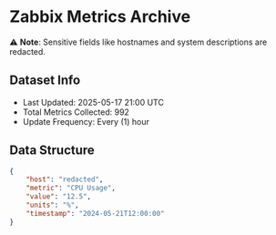# Zabbix Metrics Archive

⚠️ **Note**: Sensitive fields like hostnames and system descriptions are redacted.

## Dataset Info
- Last Updated: 2025-05-17 21:00 UTC
- Total Metrics Collected: 992
- Update Frequency: Every (1) hour

## Data Structure
```json
{
    "host": "redacted",
    "metric": "CPU Usage",
    "value": "12.5",
    "units": "%",
    "timestamp": "2024-05-21T12:00:00"
}
```

